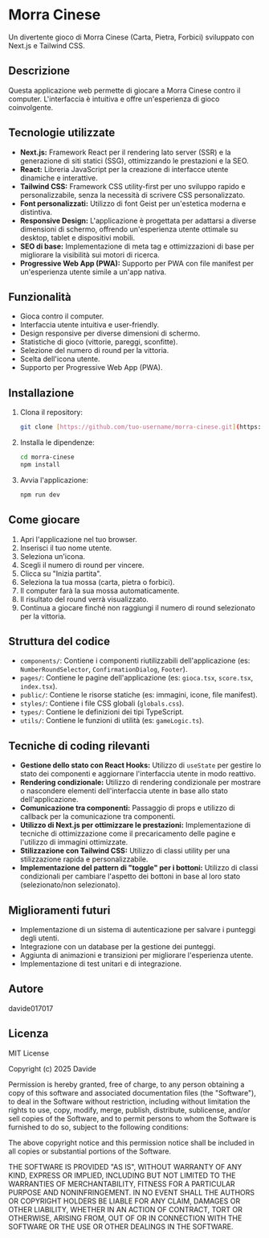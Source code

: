 # Morra Cinese

Un divertente gioco di Morra Cinese (Carta, Pietra, Forbici) sviluppato con Next.js e Tailwind CSS.

## Descrizione

Questa applicazione web permette di giocare a Morra Cinese contro il computer. L'interfaccia è intuitiva e offre un'esperienza di gioco coinvolgente.

## Tecnologie utilizzate

*   **Next.js:** Framework React per il rendering lato server (SSR) e la generazione di siti statici (SSG), ottimizzando le prestazioni e la SEO.
*   **React:** Libreria JavaScript per la creazione di interfacce utente dinamiche e interattive.
*   **Tailwind CSS:** Framework CSS utility-first per uno sviluppo rapido e personalizzabile, senza la necessità di scrivere CSS personalizzato.
*   **Font personalizzati:** Utilizzo di font Geist per un'estetica moderna e distintiva.
*   **Responsive Design:** L'applicazione è progettata per adattarsi a diverse dimensioni di schermo, offrendo un'esperienza utente ottimale su   desktop, tablet e dispositivi mobili.
*   **SEO di base:** Implementazione di meta tag e ottimizzazioni di base per migliorare la visibilità sui motori di ricerca.
*   **Progressive Web App (PWA):** Supporto per PWA con file manifest per un'esperienza utente simile a un'app nativa.

## Funzionalità

*   Gioca contro il computer.
*   Interfaccia utente intuitiva e user-friendly.
*   Design responsive per diverse dimensioni di schermo.
*   Statistiche di gioco (vittorie, pareggi, sconfitte).
*   Selezione del numero di round per la vittoria.
*   Scelta dell'icona utente.
*   Supporto per Progressive Web App (PWA).

## Installazione

1.  Clona il repository:

    ```bash
    git clone [https://github.com/tuo-username/morra-cinese.git](https://www.google.com/search?q=https://github.com/tuo-username/morra-cinese.git)
    ```

2.  Installa le dipendenze:

    ```bash
    cd morra-cinese
    npm install
    ```

3.  Avvia l'applicazione:

    ```bash
    npm run dev
    ```

## Come giocare

1.  Apri l'applicazione nel tuo browser.
2.  Inserisci il tuo nome utente.
3.  Seleziona un'icona.
4.  Scegli il numero di round per vincere.
5.  Clicca su "Inizia partita".
6.  Seleziona la tua mossa (carta, pietra o forbici).
7.  Il computer farà la sua mossa automaticamente.
8.  Il risultato del round verrà visualizzato.
9.  Continua a giocare finché non raggiungi il numero di round selezionato per la vittoria.

## Struttura del codice

*   `components/`: Contiene i componenti riutilizzabili dell'applicazione (es: `NumberRoundSelector`, `ConfirmationDialog`, `Footer`).
*   `pages/`: Contiene le pagine dell'applicazione (es: `gioca.tsx`, `score.tsx`, `index.tsx`).
*   `public/`: Contiene le risorse statiche (es: immagini, icone, file manifest).
*   `styles/`: Contiene i file CSS globali (`globals.css`).
*   `types/`: Contiene le definizioni dei tipi TypeScript.
*   `utils/`: Contiene le funzioni di utilità (es: `gameLogic.ts`).

## Tecniche di coding rilevanti

*   **Gestione dello stato con React Hooks:** Utilizzo di `useState` per gestire lo stato dei componenti e aggiornare l'interfaccia utente in modo reattivo.
*   **Rendering condizionale:** Utilizzo di rendering condizionale per mostrare o nascondere elementi dell'interfaccia utente in base allo stato dell'applicazione.
*   **Comunicazione tra componenti:** Passaggio di props e utilizzo di callback per la comunicazione tra componenti.
*   **Utilizzo di Next.js per ottimizzare le prestazioni:** Implementazione di tecniche di ottimizzazione come il precaricamento delle pagine e l'utilizzo di immagini ottimizzate.
*   **Stilizzazione con Tailwind CSS:** Utilizzo di classi utility per una stilizzazione rapida e personalizzabile.
*   **Implementazione del pattern di "toggle" per i bottoni:** Utilizzo di classi condizionali per cambiare l'aspetto dei bottoni in base al loro stato (selezionato/non selezionato).

## Miglioramenti futuri

*   Implementazione di un sistema di autenticazione per salvare i punteggi degli utenti.
*   Integrazione con un database per la gestione dei punteggi.
*   Aggiunta di animazioni e transizioni per migliorare l'esperienza utente.
*   Implementazione di test unitari e di integrazione.

## Autore

davide017017

## Licenza

MIT License

Copyright (c) 2025 Davide

Permission is hereby granted, free of charge, to any person obtaining a copy
of this software and associated documentation files (the "Software"), to deal
in the Software without restriction, including without limitation the rights
to use, copy, modify, merge, publish, distribute, sublicense, and/or sell
copies of the Software, and to permit persons to whom the Software is
furnished to do so, subject to the following conditions:

The above copyright notice and this permission notice shall be included in all
copies or substantial portions of the Software.

THE SOFTWARE IS PROVIDED "AS IS", WITHOUT WARRANTY OF ANY KIND, EXPRESS OR
IMPLIED, INCLUDING BUT NOT LIMITED TO THE WARRANTIES OF MERCHANTABILITY,
FITNESS FOR A PARTICULAR PURPOSE AND NONINFRINGEMENT. IN NO EVENT SHALL THE
AUTHORS OR COPYRIGHT HOLDERS BE LIABLE FOR ANY CLAIM, DAMAGES OR OTHER
LIABILITY, WHETHER IN AN ACTION OF CONTRACT, TORT OR OTHERWISE, ARISING FROM,
OUT OF OR IN CONNECTION WITH THE SOFTWARE OR THE USE OR OTHER DEALINGS IN THE
SOFTWARE.